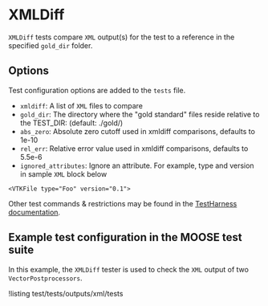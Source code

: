 # XMLDiff

`XMLDiff` tests compare `XML` output(s) for the test to a reference in the specified
`gold_dir` folder.

## Options

Test configuration options are added to the `tests` file.

- `xmldiff`: A list of `XML` files to compare
- `gold_dir`: The directory where the "gold standard" files reside relative to the TEST_DIR: (default: ./gold/)
- `abs_zero`: Absolute zero cutoff used in xmldiff comparisons, defaults to 1e-10
- `rel_err`: Relative error value used in xmldiff comparisons, defaults to 5.5e-6
- `ignored_attributes`: Ignore an attribute. For example, type and version in sample `XML` block below

```
<VTKFile type="Foo" version="0.1">
```

Other test commands & restrictions may be found in the [TestHarness documentation](TestHarness.md).

## Example test configuration in the MOOSE test suite

In this example, the `XMLDiff` tester is used to check the `XML` output of two `VectorPostprocessors`.

!listing test/tests/outputs/xml/tests
